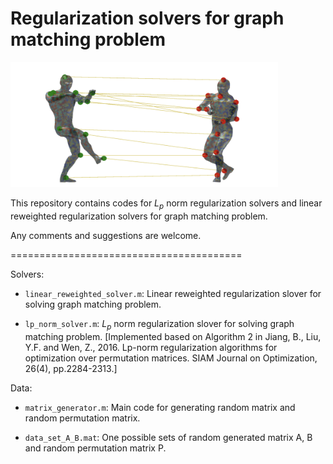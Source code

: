 # Regularization solvers for graph matching problem

<img src = "https://github.com/rongxuan-li/graph-match/blob/main/image/bodymatch_cover.png" height="200" />

This repository contains codes for $L_p$ norm regularization solvers and linear reweighted regularization solvers for graph matching problem.

Any comments and suggestions are welcome. 

========================================

Solvers:

* `linear_reweighted_solver.m`: Linear reweighted regularization slover for solving graph matching problem.

* `lp_norm_solver.m`: $L_p$ norm regularization slover for solving graph matching problem. [Implemented based on Algorithm 2 in Jiang, B., Liu, Y.F. and Wen, Z., 2016. Lp-norm regularization algorithms for optimization over permutation matrices. SIAM Journal on Optimization, 26(4), pp.2284-2313.]

Data:

* `matrix_generator.m`: Main code for generating random matrix and random permutation matrix.

* `data_set_A_B.mat`: One possible sets of random generated matrix A, B and random permutation matrix P.

